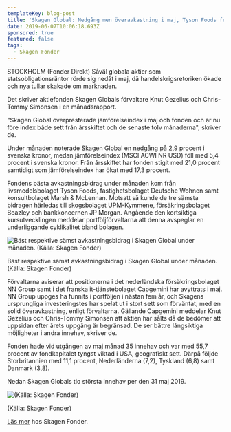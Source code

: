 ```yaml
---
templateKey: blog-post
title: 'Skagen Global: Nedgång men överavkastning i maj, Tyson Foods främsta innehav'
date: 2019-06-07T10:06:18.693Z
sponsored: true
featured: false
tags:
  - Skagen Fonder
---
```

STOCKHOLM (Fonder Direkt) Såväl globala aktier som statsobligationsräntor rörde sig nedåt i maj, då handelskrigsretoriken ökade och nya tullar skakade om marknaden.

Det skriver aktiefonden Skagen Globals förvaltare Knut Gezelius och Chris-Tommy Simonsen i en månadsrapport.

"Skagen Global överpresterade jämförelseindex i maj och fonden och är nu före index både sett från årsskiftet och de senaste tolv månaderna", skriver de.

Under månaden noterade Skagen Global en nedgång på 2,9 procent i svenska kronor, medan jämförelseindex (MSCI ACWI NR USD) föll med 5,4 procent i svenska kronor. Från årsskiftet har fonden stigit med 21,0 procent samtidigt som jämförelseindex har ökat med 17,3 procent.

Fondens bästa avkastningsbidrag under månaden kom från livsmedelsbolaget Tyson Foods, fastighetsbolaget Deutsche Wohnen samt konsultbolaget Marsh & McLennan. Motsatt så kunde de tre sämsta bidragen härledas till skogsbolaget UPM-Kymmene, försäkringsbolaget Beazley och bankkoncernen JP Morgan. Angående den kortsiktiga kursutvecklingen meddelar portföljförvaltarna att denna avspeglar en underliggande cyklikalitet bland bolagen.

![Bäst respektive sämst avkastningsbidrag i Skagen Global under månaden. (Källa: Skagen Fonder)](/img/skagen7juni.png)

<span class="image-caption">Bäst respektive sämst avkastningsbidrag i Skagen Global under månaden. (Källa: Skagen Fonder)</span>

Förvaltarna aviserar att positionerna i det nederländska försäkringsbolaget NN Group samt i det franska it-tjänstebolaget Capgemini har avyttrats i maj. NN Group uppges ha funnits i portföljen i nästan fem år, och Skagens ursprungliga investeringstes har spelat ut i stort sett som förväntat, med en solid överavkastning, enligt förvaltarna. Gällande Capgemini meddelar Knut Gezelius och Chris-Tommy Simonsen att aktien har sålts då de bedömer att uppsidan efter årets uppgång är begränsad. De ser bättre långsiktiga möjligheter i andra innehav, skriver de.

Fonden hade vid utgången av maj månad 35 innehav och var med 55,7 procent av fondkapitalet tyngst viktad i USA, geografiskt sett. Därpå följde Storbritannien med 11,1 procent, Nederländerna (7,2), Tyskland (6,8) samt Danmark (3,8).

Nedan Skagen Globals tio största innehav per den 31 maj 2019.

![(Källa: Skagen Fonder)](/img/skagen7jun2.png)

<span class="image-caption">(Källa: Skagen Fonder)</span>

[Läs mer](https://www.skagenfonder.se/) hos Skagen Fonder.
